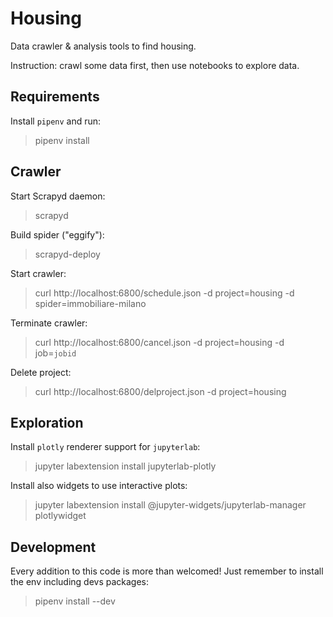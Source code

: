 # Housing
Data crawler & analysis tools to find housing.

Instruction: crawl some data first, then use notebooks to explore data.

## Requirements
Install `pipenv` and run:
> pipenv install

## Crawler
Start Scrapyd daemon:
> scrapyd

Build spider ("eggify"):
> scrapyd-deploy

Start crawler:
> curl http://localhost:6800/schedule.json -d project=housing -d spider=immobiliare-milano

Terminate crawler:
> curl http://localhost:6800/cancel.json -d project=housing -d job=`jobid`

Delete project:
> curl http://localhost:6800/delproject.json -d project=housing


## Exploration
Install `plotly` renderer support for `jupyterlab`:
> jupyter labextension install jupyterlab-plotly

Install also widgets to use interactive plots:
> jupyter labextension install @jupyter-widgets/jupyterlab-manager plotlywidget


## Development
Every addition to this code is more than welcomed! Just remember to install the env including devs packages:
> pipenv install --dev


